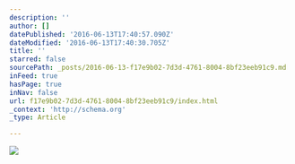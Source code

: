 ```yaml
---
description: ''
author: []
datePublished: '2016-06-13T17:40:57.090Z'
dateModified: '2016-06-13T17:40:30.705Z'
title: ''
starred: false
sourcePath: _posts/2016-06-13-f17e9b02-7d3d-4761-8004-8bf23eeb91c9.md
inFeed: true
hasPage: true
inNav: false
url: f17e9b02-7d3d-4761-8004-8bf23eeb91c9/index.html
_context: 'http://schema.org'
_type: Article

---
```

![](https://the-grid-user-content.s3-us-west-2.amazonaws.com/67fae59e-3f6b-481a-ad53-de2e4181e76c.jpg)